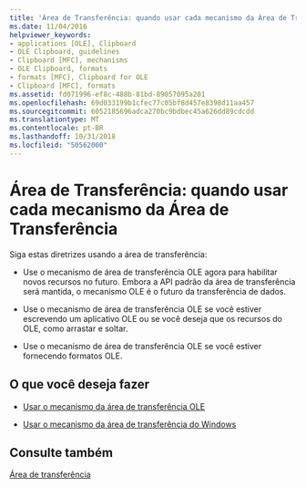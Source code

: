 ```yaml
---
title: 'Área de Transferência: quando usar cada mecanismo da Área de Transferência'
ms.date: 11/04/2016
helpviewer_keywords:
- applications [OLE], Clipboard
- OLE Clipboard, guidelines
- Clipboard [MFC], mechanisms
- OLE Clipboard, formats
- formats [MFC], Clipboard for OLE
- Clipboard [MFC], formats
ms.assetid: fd071996-ef8c-488b-81bd-89057095a201
ms.openlocfilehash: 69d033199b1cfec77c05bf8d457e8398d11aa457
ms.sourcegitcommit: 6052185696adca270bc9bdbec45a626dd89cdcdd
ms.translationtype: MT
ms.contentlocale: pt-BR
ms.lasthandoff: 10/31/2018
ms.locfileid: "50562000"
---
```

# <a name="clipboard-when-to-use-each-clipboard-mechanism"></a>Área de Transferência: quando usar cada mecanismo da Área de Transferência

Siga estas diretrizes usando a área de transferência:

- Use o mecanismo de área de transferência OLE agora para habilitar novos recursos no futuro. Embora a API padrão da área de transferência será mantida, o mecanismo OLE é o futuro da transferência de dados.

- Use o mecanismo de área de transferência OLE se você estiver escrevendo um aplicativo OLE ou se você deseja que os recursos do OLE, como arrastar e soltar.

- Use o mecanismo de área de transferência OLE se você estiver fornecendo formatos OLE.

## <a name="what-do-you-want-to-do"></a>O que você deseja fazer

- [Usar o mecanismo da área de transferência OLE](../mfc/clipboard-using-the-ole-clipboard-mechanism.md)

- [Usar o mecanismo da área de transferência do Windows](../mfc/clipboard-using-the-windows-clipboard.md)

## <a name="see-also"></a>Consulte também

[Área de transferência](../mfc/clipboard.md)

